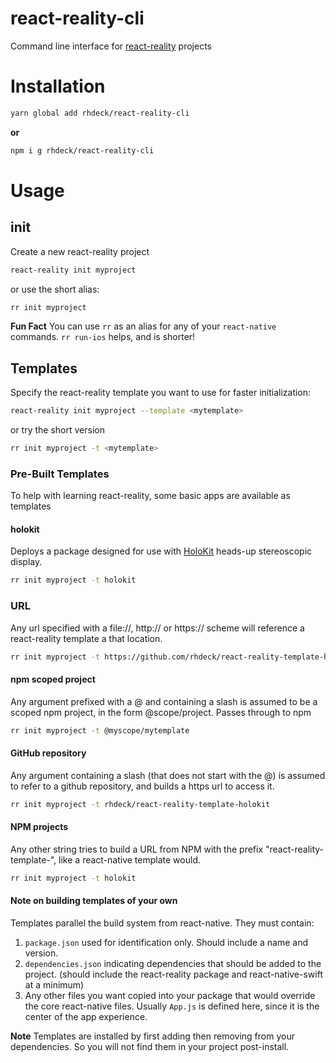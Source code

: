 # react-reality-cli

Command line interface for [react-reality](https://github.com/rhdeck/react-reality) projects

# Installation

```bash
yarn global add rhdeck/react-reality-cli
```

**or**

```bash
npm i g rhdeck/react-reality-cli
```

# Usage

## init

Create a new react-reality project

```bash
react-reality init myproject
```

or use the short alias:

```bash
rr init myproject
```

**Fun Fact** You can use `rr` as an alias for any of your `react-native` commands. `rr run-ios` helps, and is shorter!

## Templates

Specify the react-reality template you want to use for faster initialization:

```bash
react-reality init myproject --template <mytemplate>
```

or try the short version

```bash
rr init myproject -t <mytemplate>
```

### Pre-Built Templates

To help with learning react-reality, some basic apps are available as templates

#### holokit

Deploys a package designed for use with [HoloKit](https://holokit.io) heads-up stereoscopic display.

```bash
rr init myproject -t holokit
```

### URL

Any url specified with a file://, http:// or https:// scheme will reference a react-reality template a that location.

```bash
rr init myproject -t https://github.com/rhdeck/react-reality-template-holokit
```

#### npm scoped project

Any argument prefixed with a @ and containing a slash is assumed to be a scoped npm project, in the form @scope/project. Passes through to npm

```bash
rr init myproject -t @myscope/mytemplate
```

#### GitHub repository

Any argument containing a slash (that does not start with the @) is assumed to refer to a github repository, and builds a https url to access it.

```bash
rr init myproject -t rhdeck/react-reality-template-holokit
```

#### NPM projects

Any other string tries to build a URL from NPM with the prefix "react-reality-template-", like a react-native template would.

```bash
rr init myproject -t holokit
```

#### Note on building templates of your own

Templates parallel the build system from react-native. They must contain:

1.  `package.json` used for identification only. Should include a name and version.
2.  `dependencies.json` indicating dependencies that should be added to the project. (should include the react-reality package and react-native-swift at a minimum)
3.  Any other files you want copied into your package that would override the core react-native files. Usually `App.js` is defined here, since it is the center of the app experience.

**Note** Templates are installed by first adding then removing from your dependencies. So you will not find them in your project post-install.
